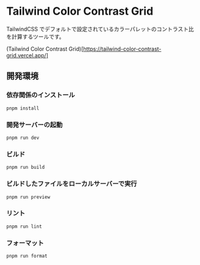 # Tailwind Color Contrast Grid

TailwindCSS でデフォルトで設定されているカラーパレットのコントラスト比を計算するツールです。

(Tailwind Color Contrast Grid)[https://tailwind-color-contrast-grid.vercel.app/]

## 開発環境

### 依存関係のインストール

```
pnpm install
```

### 開発サーバーの起動

```
pnpm run dev
```

### ビルド

```
pnpm run build
```

### ビルドしたファイルをローカルサーバーで実行

```
pnpm run preview
```

### リント

```
pnpm run lint
```

### フォーマット

```
pnpm run format
```
